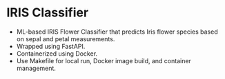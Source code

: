 # IRIS Classifier
- ML-based IRIS Flower Classifier that predicts Iris flower species based on sepal and petal measurements. 
- Wrapped using FastAPI.
- Containerized using Docker. 
- Use Makefile for local run, Docker image build, and container management.